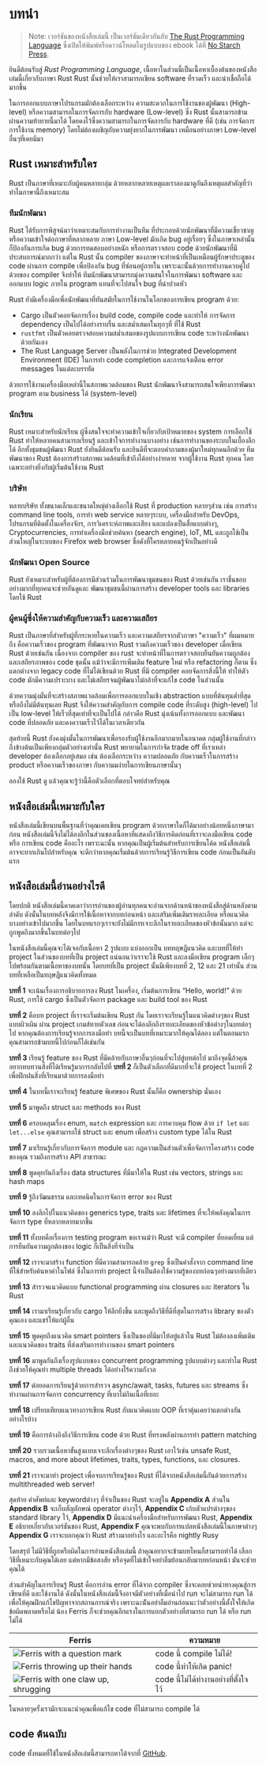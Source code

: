 # บทนำ

> Note: เวอร์ชันของหนังสือเล่มนี้ เป็นเวอร์ชันเดียวกันกับ [The Rust Programming
> Language][nsprust] ซึ่งเปิดให้พิมพ์หรือดาวน์โหลดในรูปแบบของ ebook ได้ที่ [No Starch
> Press][nsp].

[nsprust]: https://nostarch.com/rust-programming-language-3rd-edition
[nsp]: https://nostarch.com/

ยินดีต้อนรับสู่ _Rust Programming Language_, เนื้อหาในส่วนนี้เป็นเนื้อหาเบื้องต้นของหนังสือเล่มนี้เกี่ยวกับภาษา Rust
Rust นั้นช่วยให้เราสามารถเขียน software ที่รวดเร็ว และน่าเชื่อถือได้มากขึ้น

ในการออกแบบภาษาโปรแกรมมักต้องเลือกระหว่าง ความสะดวกในการใช้งานของผู้พัฒนา (High-level) หรือความสามารถในการจัดการกับ hardware (Low-level) ซึ่ง Rust นั้นสามารถข้ามผ่านความท้าทายนี้มาได้ โดยคงไว้ซึ่งความสามารถในการจัดการกับ hardware ที่ดี (เช่น การจัดการการใช้งาน memory) โดยไม่ต้องเผชิญกับความยุ่งยากในการพัฒนา เหมือนอย่างภาษา Low-level อื่นๆที่เคยมีมา

## Rust เหมาะสำหรับใคร

Rust เป็นภาษาที่เหมาะกับผู้คนหลายกลุ่ม ด้วยหลากหลายเหตุผลเราลองมาดูกันถึงเหตุผลสำคัญที่ว่า ทำไมภาษานี้ถึงเหมาะสม

### ทีมนักพัฒนา

Rust ได้รับการพิสูจน์มาว่าเหมาะสมกับการทำงานเป็นทีม ที่ประกอบด้วยนักพัฒนาที่มีความเชี่ยวชาญ หรือความเข้าใจต่อภาษาที่หลากหลาย
ภาษา Low-level มักเกิด bug อยู่เรื่อยๆ ซึ่งในภาษาเหล่านั้นก็ป้องกันการเกิด bug ด้วยการทดสอบอย่างหนัก หรือการตรวจสอบ code ด้วยนักพัฒนาที่มีประสบการณ์มากกว่า
แต่ใน Rust นั้น compiler ของภาษาจะทำหน้าที่เป็นเหมือนผู้รักษาประตูของ code ผ่านการ compile เพื่อป้องกัน bug ที่ซ่อนอยู่ภายใน เพราะฉะนั้นด้วยการทำงานควบคู่ไปด้วยของ compiler จึงทำให้ ทีมนักพัฒนาสามารถมุ่งความสนใจในการพัฒนา software และออกแบบ logic ภายใน program แทนที่จะไปสนใจ bug ที่น่าปวดหัว

Rust ยังมีเครื่องมือเพื่อนักพัฒนาที่ทันสมัยในการใช้งานในโลกของการเขียน program ด้วย:

- Cargo เป็นตัวคอยจัดการเรื่อง build code, compile code และทำให้ การจัดการ dependency เป็นไปได้อย่างราบรื่น และสม่ำเสมอในทุกๆที่ ที่ใช้ Rust 
- `rustfmt` เป็นตัวคอยตรวจสอบความสม่ำเสมอของรูปแบบการเขียน code ระหว่างนักพัฒนาด้วยกันเอง
- The Rust Language Server เป็นพลังในการช่วย Integrated Development Environment (IDE) ในการทำ code completion และการแจ้งเตือน error messages ในแต่ละบรรทัด 

ด้วยการใช้งานเครื่องมือเหล่านี้ในสภาพแวดล้อมของ Rust นักพัฒนาจึงสามารถสนใจเพียงการพัฒนา program ตาม business ได้ (system-level)

### นักเรียน

Rust เหมาะสำหรับนักเรียน ผู้ซึ่งสนใจจะทำความเข้าใจเกี่ยวกับเป้าหมายของ system
การเลือกใช้ Rust ทำให้หลายคนสามารถเรียนรู้ และเข้าใจการทำงานบางอย่าง เช่นการทำงานของระบบในเบื้องลึกได้
อีกทั้งชุมชนผู้พัฒนา Rust ยังยินดีต้อนรับ และยินดีที่จะตอบคำถามของผู้มาใหม่ทุกคนอีกด้วย
ทีมพัฒนาของ Rust ต้องการสร้างสภาพแวดล้อมที่เข้าถึงได้อย่างง่ายดาย จากผู้ใช้งาน Rust ทุกคน โดยเฉพาะอย่างยิ่งกับผู้เริ่มต้นใช้งาน Rust 

### บริษัท

หลายบริษัท ทั้งขนาดเล็กและขนาดใหญ่ต่างเลือกใช้ Rust ที่ production หลายๆส่วน เช่น การสร้าง command line tools, การทำ web service หลายๆระบบ, เครื่องมือสำหรับ DevOps, โปรแกรมที่ติดตั้งในเครื่องจักร, การวิเคราะห์ภาพและเสียง และแปลงเป็นสื่อแบบต่างๆ, Cryptocurrencies, การทำเครื่องมือช่วยค้นหา (search engine), IoT, ML และถูกใช้เป็นส่วนใหญ่ในระบบของ Firefox web browser ชื่อดังที่ใครหลายคนรู้จักเป็นอย่างดี

### นักพัฒนา Open Source

Rust ยังเหมาะสำหรับผู้ที่ต้องการมีส่วนร่วมในการพัฒนาชุมชนของ Rust ด้วยเช่นกัน เราชื่นชอบอย่างมากที่ทุกคนจะช่วยกันดูและ พัฒนาชุมชนนี้ผ่านการสร้าง developer tools และ libraries โดยใช้ Rust

### ผู้คนผู้ซึ่งให้ความสำคัญกับความเร็ว และความเสถียร

Rust เป็นภาษาที่สำหรับผู้ที่กระหายในความเร็ว และความเสถียรจากตัวภาษา
"ความเร็ว" ที่ผมหมายถึง คือความเร็วของ program ที่พัฒนาจาก Rust รวมถึงความเร็วของ developer เมื่อเขียน Rust ด้วยเช่นกัน เนื่องจาก compiler ของ rust จะทำหน้าที่ในการตรวจสอบยืนยันความถูกต้อง และเสถียรภาพของ code ชุดนั้น แม้ว่าจะมีการเพิ่มเติม feature ใหม่ หรือ refactoring ก็ตาม ซึ่งแตกต่างจาก legacy code ที่ไม่ได้เขียนด้วย Rust ที่มี compiler คอยจัดการสิ่งนี้ให้ ทำให้ตัว code มักมีความเปราะบาง และไม่เสถียรจนผู้พัฒนาไม่กล้าที่จะแก้ไข code ในส่วนนั้น

ด้วยความมุ่งมั่นที่จะสร้างสภาพแวดล้อมเพื่อการออกแบบในเชิง abstraction แบบที่ต้นทุนต่ำที่สุด หรือถึงไม่มีต้นทุนเลย Rust จึงให้ความสำคัญกับการ compile code ที่ระดับสูง (high-level) ไปเป็น low-level ให้เร็วที่สุดเท่าที่จะเป็นไปได้ กล่าวคือ Rust มุ่งเน้นทั้งการออกแบบ และพัฒนา code ที่ปลอดภัย และคงความเร็วไว้ได้ในเวลาเดียวกัน

สุดท้ายนี้ Rust ยังคงมุ่งมั้นในการพัฒนาเพื่อรองรับผู้ใช้งานอีกมากมายในอนาคต กลุ่มผู้ใช้งานที่กล่าวถึงข้างต้นเป็นเพียงกลุ่มตัวอย่างเท่านั้น Rust พยายามในการกำจัด trade off ที่เราเหล่า developer ต้องเลือกอยู่เสมอ เช่น ต้องเลือกระหว่าง ความปลอดภัย กับความเร็วในการสร้าง product หรือความเร็วของภาษา กับความมง่ายในการเขียนภาษานั้นๆ

ลองใช้ Rust ดู แล้วคุณจะรู้ว่านี้คือตัวเลือกที่ตอบโจทย์สำหรับคุณ

## หนังสือเล่มนี้เหมาะกับใคร

หนังสือเล่มนี้เขียนบนพื้นฐานที่ว่าคุณเคยเขียน program ด้วยภาษาใดก็ได้มาอย่างน้อยหนึ่งภาษามาก่อน
หนังสือเล่มนี้จึงไม่ได้ลงลึกในส่วนของเนื้อหาที่แสดงถึงวิธีการคิดก่อนที่เราจะลงมือเขียน code หรือ การเขียน code คืออะไร
เพราะฉะนั้น หากคุณเป็นผู้เริ่มต้นสำหรับการเขียนโค้ด หนังสือเล่มนี้อาจจะยากเกินไปสำหรับคุณ จะดีกว่าหากคุณเริ่มต้นด้วยการเรียนรู้วิธีการเขียน code ก่อนเป็นอันดับแรก

## หนังสือเล่มนี้อ่านอย่างไรดี

โดยปกติ หนังสือเล่มนี้คาดเดาว่าการอ่านของผู้อ่านทุกคนจะอ่านจากด้านหน้าของหนังสือสู่ด้านหลังตามลำดับ
ดังนั้นในบทหลังจึงมีการใช้เนื้อหาจากบทก่อนหน้า และเสริมเพิ่มเติมรายละเอียด หรือแนวคิดบางอย่างเข้าไปมากขึ้น โดยในบทแรกๆเราจะยังไม่มีการเจาะลึกในรายละเอียดของหัวข้อนั้นมาก แต่จะถูกพูดถึงมากขึ้นในบทต่อๆไป

ในหนังสือเล่มนี้คุณจะได้เจอกับเนื้อหา 2 รูปแบบ แบ่งออกเป็น บททฤษฎีแนวคิด และบทที่ให้ทำ project ในส่วนของบทที่เป็น project แน่นอนว่าเราจะใช้ Rust และลงมือเขียน program เล็กๆไปพร้อมกันตามเนื้อหาของบทนั้น โดยบทที่เป็น project นั้นมีเพียงบทที่ 2, 12 และ 21 เท่านั้น ส่วนบทที่เหลือเป็นทฤษฎีแนวคิดทั้งหมด

**บทที่ 1** จะเน้นเรื่องการอธิบายการลง Rust ในเครื่อง, เริ่มต้นการเขียน “Hello, world!” ด้วย Rust, การใช้ cargo ซึ่งเป็นตัวจัดการ package และ build tool ของ Rust 

**บทที่ 2** คือบท project ที่เราจะเริ่มต้นเขียน Rust กัน โดยเราจะเรียนรู้ในแนวคิดต่างๆของ Rust แบบผิวเผิน ผ่าน project เกมส์ทายตัวเลข ก่อนจะได้ลงลึกถึงรายละเอียดของหัวข้อต่างๆในบทต่อๆไป หากคุณต้องการเรียนรู้จากการลงมือทำ บทนี้จะเป็นบทที่เหมาะมากให้คุณได้ลอง แต่ในตอนแรกคุณสามารถข้ามบทนี้ไปก่อนก็ได้เช่นกัน

**บทที่ 3** เรียนรู้ feature ของ Rust ที่มีคล้ายกับภาษาอื่นๆก่อนที่จะไปสู่บทต่อไป
มาถึงจุดนี้ถ้าคุณอยากทบทวนสิ่งที่ได้เรียนรู้มาการกลับไปที่ **บทที่ 2** ก็เป็นตัวเลือกที่ดีมากที่จะใช้ project ในบทที่ 2 เพื่อฝึกฝนสิ่งที่เรียนมาด้วยการลงมือทำ

**บทที่ 4** ในบทนี้เราจะเรียนรู้ feature พิเศษของ Rust นั้นก็คือ ownership นั่นเอง 

**บทที่ 5** มาพูดถึง struct และ methods ของ Rust

**บทที่ 6** ครอบคลุมเรื่อง enum, `match` expression และ การควบคุม flow ด้วย `if let` และ `let...else` คุณสามารถใช้ struct และ enum เพื่อสร้าง custom type ได้ใน Rust

**บทที่ 7** มาเรียนรู้เกี่ยวกับการจัดการ module และ กฏความเป็นส่วนตัวเพื่อจัดการโครงสร้าง code ของคุณ รวมถึงการสร้าง API สาธารณะ

**บทที่ 8** พูดคุยกันถึงเรื่อง data structures ที่มีมาให้ใน Rust เช่น vectors, strings และ hash maps

**บทที่ 9** รู้ถึงวัฒนธรรม และเทคนิคในการจัดการ error ของ Rust

**บทที่ 10** ลงลึกไปในแนวคิดของ generics type, traits และ lifetimes ที่จะให้พลังคุณในการจัดการ type ที่หลากหลายมากขึ้น

**บทที่ 11** ทั้งบทคือเรื่องการ testing program ขอเราแม้ว่า Rust จะมี compiler ที่ยอดเยี่ยม แต่การยืนยันความถูกต้องของ logic ก็เป็นสิ่งที่จำเป็น

**บทที่ 12** เราจะมาสร้าง function ที่มีความสามารถคล้าย `grep` ซึ่งเป็นคำสั่งจาก command line ที่ใช้สำหรับค้นหาคำในไฟล์ ซึ่งในการทำ project นี้จำเป็นต้องใช้ความรู้ของบทก่อนๆอย่างมากทีเดียว

**บทที่ 13** สำรวจแนวคิดแบบ functional programming ผ่าน closures และ iterators ใน Rust

**บทที่ 14** เรามาเรียนรู้เกี่ยวกับ cargo ให้ลึกยิ่งขึ้น และพูดถึงวิธีที่ดีที่สุดในการสร้าง library ของตัวคุณเอง และแชร์ให้แก่ผู้อื่น

**บทที่ 15** พูดคุยถึงแนวคิด smart pointers ซึ่งเป็นของที่มีมาให้อยู่แล้วใน Rust ไม่ต้องลงเพิ่มเติม และแนวคิดของ traits ที่ส่งเสริมการทำงานของ smart pointers

**บทที่ 16** มาพูดกันถึงเรื่องรูปแบบของ concurrent programming รูปแบบต่างๆ และทำไม Rust ถึงช่วยให้คุณทำ multiple threads ได้อย่างไร้ความกังวล

**บทที่ 17** ต่อยอดการเรียนรู้ด้วยการสำรวจ async/await, tasks, futures และ streams ซึ่งทำงานผ่านการจัดการ concurrency ที่เบาไม่กินเนื้อที่เยอะ

**บทที่ 18** เปรียบเทียบแนวทางการเขียน Rust กับแนวคิดแบบ OOP ที่เราคุ้นเคยว่าแตกต่างกันอย่างไรบ้าง

**บทที่ 19** คือการอ้างอิงถึงวิธีการเขียน code ด้วย Rust ที่ทรงพลังผ่านการทำ pattern matching 

**บทที่ 20** รวบรวมเนื้อหาขั้นสูงแบบเจาะลึกเรื่องต่างๆของ Rust เอาไว้เช่น unsafe Rust, macros, and
more about lifetimes, traits, types, functions, และ closures.

**บทที่ 21** เราจะมาทำ project เพื่อจบการเรียนรู้ของ Rust ที่ได้จากหนังสือเล่มนี้กันด้วยการสร้าง multithreaded web server!

สุดท้าย คำศัพท์และ keywordต่างๆ ที่จำเป็นของ Rust จะอยู่ใน **Appendix A** ส่วนใน **Appendix B** จะเก็บสัญลักษณ์ operator ต่างๆไว้, **Appendix C** เก้บตัวแปรต่างๆของ standard library ไว้, **Appendix D** มีแนะนำเครื่องมือสำหรับการพัฒนา Rust, **Appendix E** อธิบายเกี่ยวกับเวอร์ชันของ Rust, **Appendix F** คุณจะพบกับการแปลหนังสือเล่มนี้ในภาษาต่างๆ **Appendix G** เราจะบอกคุณว่า Rust สร้างมาอย่างไร และอะไรคือ nightly Rusy 

โดยสรุป ไม่มีวิธีที่ถูกหรือผิดในการอ่านหนังสือเล่มนี้ ถ้าคุณอยากจะข้ามบทไหนก็สามารถทำได้ เลือกวิธีที่เหมาะกับคุณได้เลย แต่หากมีข้อสงสัย หรือจุดที่ไม่เข้าใจอย่าลืมย้อนกลับมาบทก่อนหน้า มันจะช่วยคุณได้

<span id="ferris"></span>

ส่วนสำคัญในการเรียนรู้ Rust คือการอ่าน error ที่ได้จาก compiler ซึ่งจะคอยช่วยนำทางคุณสู่การเขียนที่ดี และใช้งานได้
ดังนั้นในหนังสือเล่มนี้จึงอาจมีตัวอย่างที่เมื่อนำไป run จะไม่สามารถ run ได้ เพื่อให้คุณฝึกแก้ไขปัญหาจากสถานการณ์จริง เพราะฉะนัันอย่าลืมอ่านก่อนนะว่าตัวอย่างนี้ตั้งใจให้เกิดข้อผิดพลาดหรือไม่
น้อง Ferris ก็จะช่วยคุณอีกแรงในการแยกตัวอย่างที่สามารถ run ได้ หรือ run ไม่ได้

| Ferris                                                                 | ความหมาย                                          |
|------------------------------------------------------------------------|--------------------------------------------------|
| <img src="img/ferris/does_not_compile.svg" class="ferris-explain" alt="Ferris with a question mark"/>            | code นี้ compile ไม่ได้!                      |
| <img src="img/ferris/panics.svg" class="ferris-explain" alt="Ferris throwing up their hands"/>                   | code นี้ทำให้เกิด panic!                                |
| <img src="img/ferris/not_desired_behavior.svg" class="ferris-explain" alt="Ferris with one claw up, shrugging"/> | code นี้ไม่ได้ทำงานอย่างที่ตั้งใจไว้ |

ในหลายๆครั้งเรามักจะแนะนำคุณเพื่อแก้ไข code ที่ไม่สามารถ compile ได้

## code ต้นฉบับ

code ทั้งหมดที่ใช้ในหนังสือเล่มนี้สามารถหาได้จากที่
[GitHub][book].

[book]: https://github.com/rust-lang/book/tree/main/src
